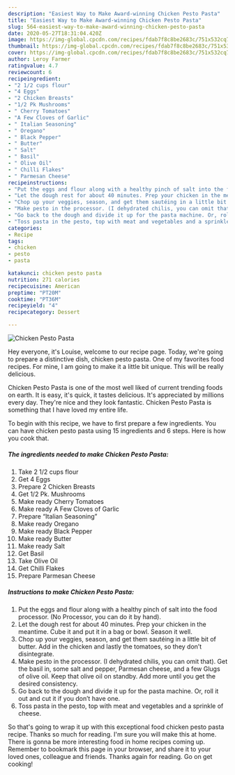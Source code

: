 ```yaml
---
description: "Easiest Way to Make Award-winning Chicken Pesto Pasta"
title: "Easiest Way to Make Award-winning Chicken Pesto Pasta"
slug: 564-easiest-way-to-make-award-winning-chicken-pesto-pasta
date: 2020-05-27T18:31:04.420Z
image: https://img-global.cpcdn.com/recipes/fdab7f8c8be2683c/751x532cq70/chicken-pesto-pasta-recipe-main-photo.jpg
thumbnail: https://img-global.cpcdn.com/recipes/fdab7f8c8be2683c/751x532cq70/chicken-pesto-pasta-recipe-main-photo.jpg
cover: https://img-global.cpcdn.com/recipes/fdab7f8c8be2683c/751x532cq70/chicken-pesto-pasta-recipe-main-photo.jpg
author: Leroy Farmer
ratingvalue: 4.7
reviewcount: 6
recipeingredient:
- "2 1/2 cups flour"
- "4 Eggs"
- "2 Chicken Breasts"
- "1/2 Pk Mushrooms"
- " Cherry Tomatoes"
- "A Few Cloves of Garlic"
- " Italian Seasoning"
- " Oregano"
- " Black Pepper"
- " Butter"
- " Salt"
- " Basil"
- " Olive Oil"
- " Chilli Flakes"
- " Parmesan Cheese"
recipeinstructions:
- "Put the eggs and flour along with a healthy pinch of salt into the food processor. (No Processor, you can do it by hand)."
- "Let the dough rest for about 40 minutes. Prep your chicken in the meantime. Cube it and put it in a bag or bowl. Season it well."
- "Chop up your veggies, season, and get them sautéing in a little bit of butter. Add in the chicken and lastly the tomatoes, so they don’t disintegrate."
- "Make pesto in the processor. (I dehydrated chilis, you can omit that). Get the basil in, some salt and pepper, Parmesan cheese, and a few Glugs of olive oil. Keep that olive oil on standby. Add more until you get the desired consistency."
- "Go back to the dough and divide it up for the pasta machine. Or, roll it out and cut it if you don’t have one."
- "Toss pasta in the pesto, top with meat and vegetables and a sprinkle of cheese."
categories:
- Recipe
tags:
- chicken
- pesto
- pasta

katakunci: chicken pesto pasta 
nutrition: 271 calories
recipecuisine: American
preptime: "PT20M"
cooktime: "PT36M"
recipeyield: "4"
recipecategory: Dessert

---
```



![Chicken Pesto Pasta](https://img-global.cpcdn.com/recipes/fdab7f8c8be2683c/751x532cq70/chicken-pesto-pasta-recipe-main-photo.jpg)

Hey everyone, it's Louise, welcome to our recipe page. Today, we're going to prepare a distinctive dish, chicken pesto pasta. One of my favorites food recipes. For mine, I am going to make it a little bit unique. This will be really delicious.



Chicken Pesto Pasta is one of the most well liked of current trending foods on earth. It is easy, it's quick, it tastes delicious. It's appreciated by millions every day. They're nice and they look fantastic. Chicken Pesto Pasta is something that I have loved my entire life.


To begin with this recipe, we have to first prepare a few ingredients. You can have chicken pesto pasta using 15 ingredients and 6 steps. Here is how you cook that.

<!--inarticleads1-->

##### The ingredients needed to make Chicken Pesto Pasta:

1. Take 2 1/2 cups flour
1. Get 4 Eggs
1. Prepare 2 Chicken Breasts
1. Get 1/2 Pk. Mushrooms
1. Make ready  Cherry Tomatoes
1. Make ready A Few Cloves of Garlic
1. Prepare  “Italian Seasoning”
1. Make ready  Oregano
1. Make ready  Black Pepper
1. Make ready  Butter
1. Make ready  Salt
1. Get  Basil
1. Take  Olive Oil
1. Get  Chilli Flakes
1. Prepare  Parmesan Cheese




<!--inarticleads2-->

##### Instructions to make Chicken Pesto Pasta:

1. Put the eggs and flour along with a healthy pinch of salt into the food processor. (No Processor, you can do it by hand).
1. Let the dough rest for about 40 minutes. Prep your chicken in the meantime. Cube it and put it in a bag or bowl. Season it well.
1. Chop up your veggies, season, and get them sautéing in a little bit of butter. Add in the chicken and lastly the tomatoes, so they don’t disintegrate.
1. Make pesto in the processor. (I dehydrated chilis, you can omit that). Get the basil in, some salt and pepper, Parmesan cheese, and a few Glugs of olive oil. Keep that olive oil on standby. Add more until you get the desired consistency.
1. Go back to the dough and divide it up for the pasta machine. Or, roll it out and cut it if you don’t have one.
1. Toss pasta in the pesto, top with meat and vegetables and a sprinkle of cheese.




So that's going to wrap it up with this exceptional food chicken pesto pasta recipe. Thanks so much for reading. I'm sure you will make this at home. There is gonna be more interesting food in home recipes coming up. Remember to bookmark this page in your browser, and share it to your loved ones, colleague and friends. Thanks again for reading. Go on get cooking!
